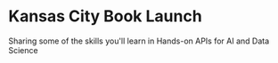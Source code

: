 # Kansas City Book Launch
Sharing some of the skills you'll learn in Hands-on APIs for AI and Data Science
